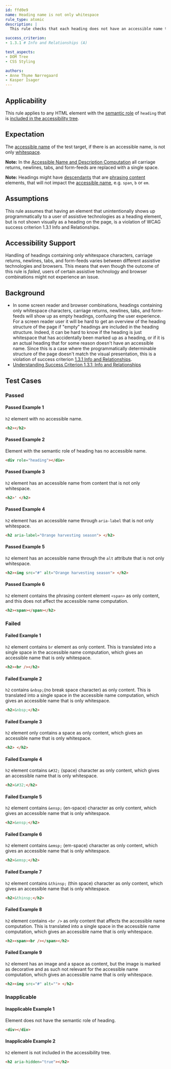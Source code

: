 ```yaml
---
id: ffd0e9
name: Heading name is not only whitespace
rule_type: atomic
description: | 
  This rule checks that each heading does not have an accessible name that is only whitespace.

success_criterion: 
- 1.3.1 # Info and Relationships (A)

test_aspects:
- DOM Tree
- CSS Styling

authors:
- Anne Thyme Nørregaard
- Kasper Isager
---
```


## Applicability

This rule applies to any HTML element with the [semantic role](#semantic-role) of `heading` that is [included in the accessibility tree](#included-in-the-accessibility-tree).

## Expectation

The [accessible name](#accessible-name) of the test target, if there is an accessible name, is not only [whitespace](#whitespace).

**Note:** In the [Accessible Name and Description Computation](https://www.w3.org/TR/accname-1.1/#mapping_additional_nd_te) all carriage returns, newlines, tabs, and form-feeds are replaced with a single space.

**Note:** Headings might have [descendants](https://www.w3.org/TR/dom41/#concept-tree-descendant) that are [phrasing content](https://html.spec.whatwg.org/multipage/dom.html#phrasing-content) elements, that will not impact the [accessible name](#accessible-name), e.g. `span`, `b` or `em`.

## Assumptions

This rule assumes that having an element that unintentionally shows up programmatically to a user of assistive technologies as a heading element, but is not shown visually as a heading on the page, is a violation of WCAG success criterion 1.3.1 Info and Relationships.

## Accessibility Support

Handling of headings containing only whitespace characters, carriage returns, newlines, tabs, and form-feeds varies between different assistive technologies and browsers. This means that even though the outcome of this rule is *failed*, users of certain assistive technology and browser combinations might not experience an issue.

## Background

- In some screen reader and browser combinations, headings containing only whitespace characters, carriage returns, newlines, tabs, and form-feeds will show up as empty headings, confusing the user experience. For a screen reader user it will be hard to get an overview of the heading structure of the page if "empty" headings are included in the heading structure. Indeed, it can be hard to know if the heading is just whitespace that has accidentally been marked up as a heading, or if it is an actual heading that for some reason doesn't have an accessible name. Since this is a case where the programmatically determinable structure of the page doesn't match the visual presentation, this is a violation of success criterion [1.3.1 Info and Relationships](https://www.w3.org/TR/WCAG21/#info-and-relationships).
- [Understanding Success Criterion 1.3.1: Info and Relationships](https://www.w3.org/WAI/WCAG21/Understanding/info-and-relationships.html)

## Test Cases

### Passed

#### Passed Example 1

`h2` element with no accessible name.

```html
<h2></h2>
```

#### Passed Example 2

Element with the semantic role of heading has no accessible name.

```html
<div role="heading"></div>
```

#### Passed Example 3

`h2` element has an accessible name from content that is not only whitespace.

```html
<h2>' </h2>
```

#### Passed Example 4

`h2` element has an accessible name through `aria-label` that is not only whitespace.

```html
<h2 aria-label="Orange harvesting season"> </h2>
```

#### Passed Example 5

`h2` element has an accessible name through the `alt` attribute that is not only whitespace.

```html
<h2><img src="#" alt="Orange harvesting season"> </h2>
```

#### Passed Example 6

`h2` element contains the phrasing content element `<span>` as only content, and this does not affect the accessible name computation.

```html
<h2><span></span></h2>
```

### Failed

#### Failed Example 1

`h2` element contains `br` element as only content. This is translated into a single space in the accessible name computation, which gives an accessible name that is only whitespace.

```html
<h2><br /></h2>
```

#### Failed Example 2

`h2` contains `&nbsp;`(no break space character) as only content. This is translated into a single space in the accessible name computation, which gives an accessible name that is only whitespace.

```html
<h2>&nbsp;</h2>
```

#### Failed Example 3

`h2` element only contains a space as only content, which gives an accessible name that is only whitespace.

```html
<h2> </h2>
```

#### Failed Example 4

`h2` element contains `&#32;` (space) character as only content, which gives an accessible name that is only whitespace.

```html
<h2>&#32;</h2>
```

#### Failed Example 5

`h2` element contains `&ensp;` (en-space) character as only content, which gives an accessible name that is only whitespace.

```html
<h2>&ensp;</h2>
```

#### Failed Example 6

`h2` element contains `&emsp;` (em-space) character as only content, which gives an accessible name that is only whitespace.

```html
<h2>&emsp;</h2>
```

#### Failed Example 7

`h2` element contains `&thinsp;` (thin space) character as only content, which gives an accessible name that is only whitespace.

```html
<h2>&thinsp;</h2>
```

#### Failed Example 8

`h2` element contains `<br />` as only content that affects the accessible name computation. This is translated into a single space in the accessible name computation, which gives an accessible name that is only whitespace.

```html
<h2><span><br /></span></h2>
```

#### Failed Example 9

`h2` element has an image and a space as content, but the image is marked as decorative and as such not relevant for the accessible name computation, which gives an accessible name that is only whitespace.

```html
<h2><img src="#" alt=""> </h2>
```

### Inapplicable

#### Inapplicable Example 1

Element does not have the semantic role of heading.

```html
<div></div>
```

#### Inapplicable Example 2

`h2` element is not included in the accessibility tree.

```html
<h2 aria-hidden="true"></h2>
```

